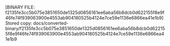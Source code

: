 [BINARY FILE: f2135fe3cc5b075e3851650de1325d0856161ee6aba56b8dcb0d622155f8e9f46fe74f939063900e4553ab904180525b4124e7ce59e1136e6866ea41e1b9]
Stored copy: docs/converted-binary/f2135fe3cc5b075e3851650de1325d0856161ee6aba56b8dcb0d622155f8e9f46fe74f939063900e4553ab904180525b4124e7ce59e1136e6866ea41e1b9
